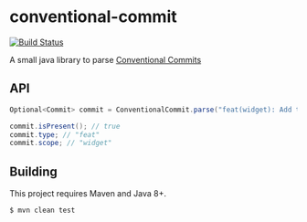 # conventional-commit

[![Build Status](https://travis-ci.org/mrwilson/conventional-commit.svg?branch=master)](https://travis-ci.org/mrwilson/conventional-commit)

A small java library to parse [Conventional Commits](https://www.conventionalcommits.org/en/v1.0.0-beta.2/)

## API

```java
Optional<Commit> commit = ConventionalCommit.parse("feat(widget): Add thingy to widget");

commit.isPresent(); // true
commit.type; // "feat"
commit.scope; // "widget"
```

## Building

This project requires Maven and Java 8+.

```bash
$ mvn clean test
```
